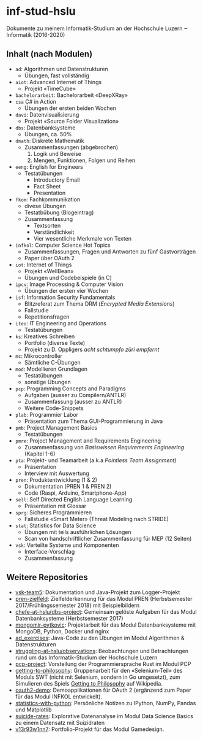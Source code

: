# inf-stud-hslu

Dokumente zu meinem Informatik-Studium an der Hochschule Luzern ‒ Informatik (2016-2020)

## Inhalt (nach Modulen)

- `ad`: Algorithmen und Datenstrukturen
    - Übungen, fast vollständig
- `aiot`: Advanced Internet of Things
    - Projekt «TimeCube»
- `bachelorarbeit`: Bachelorarbeit «DeepXRay»
- `csa` C# in Action
    - Übungen der ersten beiden Wochen
- `davi`: Datenvisualisierung
    - Projekt «Source Folder Visualization»
- `dbs`: Datenbanksysteme
    - Übungen, ca. 50%
- `dmath`: Diskrete Mathematik
    - Zusammenfassungen (abgebrochen)
        1. Logik und Beweise
        2. Mengen, Funktionen, Folgen und Reihen
- `eeng`: English for Engineers
    - Testatübungen
        - Introductory Email
        - Fact Sheet
        - Presentation
- `fkom`: Fachkommunikation
    - divese Übungen
    - Testatbübung (Blogeintrag)
    - Zusammenfassung
        - Textsorten
        - Verständlichkeit
        - Vier wesentliche Merkmale von Texten
- `infkol`: Computer Science Hot Topics
    - Zusammenfassungen, Fragen und Antworten zu fünf Gastvorträgen
    - Paper über OAuth 2
- `iot`: Internet of Things
    - Projekt «WellBean»
    - Übungen und Codebeispiele (in C)
- `ipcv`: Image Processing & Computer Vision
    - Übungen der ersten vier Wochen
- `isf`: Information Security Fundamentals
    - Blitzreferat zum Thema DRM (_Encrypted Media Extensions_)
    - Fallstudie
    - Repetitionsfragen
- `iteo`: IT Engineering and Operations
    - Testatübungen
- `ks`: Kreatives Schreiben
    - Portfolio (diverse Texte)
    - Projekt zu D. Oppligers _acht schtumpfo züri empfernt_
- `mc`: Mikrocontroller
    - Sämtliche C-Übungen
- `mod`: Modellieren Grundlagen
    - Testatübungen
    - sonstige Übungen
- `pcp`: Programming Concepts and Paradigms
    - Aufgaben (ausser zu Compilern/ANTLR)
    - Zusammenfassung (ausser zu ANTLR)
    - Weitere Code-Snippets
- `plab`: Programmier Labor
    - Präsentation zum Thema GUI-Programmierung in Java
- `pmb`: Project Management Basics
    - Testatübungen
- `pmre`: Project Management and Requirements Engineering
    - Zusammenfassung von _Basiswissen Requirements Engineering_ (Kapitel 1-6)
- `pta`: Projekt- und Teamarbeit (a.k.a _Pointless Team Assignment)_
    - Präsentation
    - Interview mit Auswertung
- `pren`: Produktentwicklung (1 & 2)
    - Dokumentation (PREN 1 & PREN 2)
    - Code (Raspi, Arduino, Smartphone-App)
- `sell`: Self Directed English Language Learning
    - Präsentation mit Glossar
- `sprg`: Sicheres Programmieren
    - Fallstudie «Smart Meter» (Threat Modeling nach STRIDE)
- `stat`: Statistics for Data Science
    - Übungen mit teils ausführlichen Lösungen
    - Scan von handschriftlicher Zusammenfassung für MEP (12 Seiten)
- `vsk`: Verteilte Systeme und Komponenten
    - Interface-Vorschlag
    - Zusammenfassung

## Weitere Repositories

- [vsk-team5](https://github.com/patrickbucher/vsk-team5): Dokumentation und Java-Projekt zum Logger-Projekt
- [pren-zielfeld](https://github.com/patrickbucher/pren-zielfeld): Zielfelderkennung für das Modul PREN (Herbstsemester 2017/Frühlingssemester 2018) mit Beispielbildern
- [chefe-at-hslu/dbs-project](https://github.com/chefe-at-hslu/dbs-project): Gemeinsam gelöste Aufgaben für das Modul Datenbanksysteme (Herbstsemester 2017)
- [mongomir-pytkovic](https://github.com/patrickbucher/mongomir-pytkovic): Projektarbeit für das Modul Datenbanksysteme mit MongoDB, Python, Docker und nginx
- [ad_exercises](https://github.com/patrickbucher/ad_exercises): Java-Code zu den Übungen im Modul Algorithmen & Datenstrukturen
- [struggling-at-hslu/observations](https://github.com/struggling-at-hslu/observations): Beobachtungen und Betrachtungen rund um das Informatik-Studium der Hochschule Luzern
- [pcp-project](https://github.com/patrickbucher/pcp-project): Vorstellung der Programmiersprache Rust im Modul PCP
- [getting-to-philosophy](https://github.com/patrickbucher/getting-to-philosophy): Gruppenarbeit für den «Selenium-Teil» des Moduls SWT (nicht mit Selenium, sondern in Go umgesetzt), zum Simulieren des Spiels [Getting to Philosophy](https://en.wikipedia.org/wiki/Wikipedia:Getting_to_Philosophy) auf Wikipedia.
- [oauth2-demo](https://github.com/patrickbucher/oauth2-demo): Demoapplikationen für OAuth 2 (ergänzend zum Paper für das Modul INFKOL entwickelt).
- [statistics-with-python](https://github.com/patrickbucher/statistics-with-python): Persönliche Notizen zu IPython, NumPy, Pandas und Matplotlib
- [suicide-rates](https://github.com/blemmyes/suicide-rates): Explorative Datenanalyse im Modul Data Science Basics zu einem Datensatz mit Suizidraten
- [v13r93w1nn7](https://github.com/patrickbucher/v13r93w1nn7): Portfolio-Projekt für das Modul Gamedesign.
